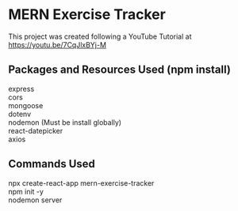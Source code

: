 # MERN Exercise Tracker
This project was created following a YouTube Tutorial at https://youtu.be/7CqJlxBYj-M

## Packages and Resources Used (npm install)

express \
cors \
mongoose \
dotenv \
nodemon (Must be install globally)\
react-datepicker \
axios                              

## Commands Used

npx create-react-app mern-exercise-tracker \
npm init -y \
nodemon server 
